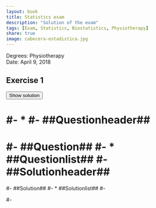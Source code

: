 ```yaml
---
layout: book
title: Statistics exam
description: "Solution of the exam"
tags: [Exam, Statistics, Biostatistics, Physiotherapy]
share: true
image: cabecera-estadistica.jpg
---
```


Degrees: Physiotherapy  
Date: April 9, 2018

## Exercise 1



<div><button class="solution">Show solution</button></div>
<div id="solution" style="display: none">
1.
<img src="img/ogive_head_arc_rotation-1.svg" title="plot of chunk ogive_head_arc_rotation" alt="plot of chunk ogive_head_arc_rotation" style="display: block; margin: auto;" />

2. $F(115)=0.1667 \rightarrow 16.67%$ of people working with computers have reduced mobility.<br/>
3. With computer: $\bar x=132.3333$ degrees, $s_x^2=312.8889$ degrees², $s_x=17.6887$ degrees and $cv_x=0.1337$<br/>
Without computer:  $\bar x=151.0714$ degrees, $s_x^2=245.2806$ degrees², $s_x=15.6614$ degrees and $cv_x=0.1037$<br/>
The mean of people working without computer is more representative than the mean of people working with computers since its coefficient of variation is smaller.<br/>
4. $\bar x=141.3793$.<br/>
5. With computer $g_1=0.6243$ and without computer $g_1=-0.3938$. Therefore, the distribution of people working with computers is more asymmetric.<br/>
6. Standard scores: $z(150)=0.9988$ and $z(170)=1.2086$. Therefore, an arc of rotation of 150 degrees in people working with computers is relatively smaller than an arc of rotation of 170 in people working without computers.
</div>




<!-- Exam ##ID## -->
<!-- ##Date## -->

#-
  *
#-
  ##Questionheader##
  ==================
#-
  ##Question##
#-
    * ##Questionlist##
#-
  ##Solutionheader##
  ==================
#-
  ##Solution##
#-
    * ##Solutionlist##
#-

#-

